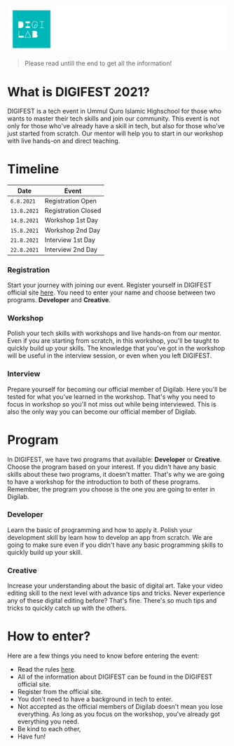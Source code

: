 ![Test](https://github.com/digilabsmaituq/digilabsmaituq.github.io/blob/master/cONCEPTlogo.png?raw=true)

> Please read untill the end to get all the information!
# What is DIGIFEST 2021?
DIGIFEST is a tech event in Ummul Quro Islamic Highschool for those who wants to master their tech skills and join our community. This event is not only for those who've already have a skill in tech, but also for those who've just started from scratch. Our mentor will help you to start in our workshop with live hands-on and direct teaching.

# Timeline
|Date            |Event                          |
|----------------|-------------------------------|
|`6.8.2021` |Registration Open           |
|`13.8.2021`|Registration Closed|
|`14.8.2021`          |Workshop 1st Day         |
|`15.8.2021`|Workshop 2nd Day|
|`21.8.2021`         |Interview 1st Day|
|`22.8.2021` |Interview 2nd Day |

### Registration
Start your journey with joining our event. Register yourself in DIGIFEST official site [here](https://digifest.surge.sh/). You need to enter your name and choose between two programs. **Developer** and **Creative**.

### Workshop
Polish your tech skills with workshops and live hands-on from our mentor. Even if you are starting from scratch, in this workshop, you'll be taught to quickly build up your skills. The knowledge that you've got in the workshop will be useful in the interview session, or even when you left DIGIFEST.

### Interview
Prepare yourself for becoming our official member of Digilab. Here you'll be tested for what you've learned in the workshop. That's why you need to focus in workshop so you'll not miss out while being interviewed. This is also the only way you can become our official member of Digilab. 

# Program
In DIGIFEST, we have two programs that available: **Developer** or **Creative**. Choose the program based on your interest. If you didn't have any basic skills about these two programs, it doesn't matter. That's why we are going to have a workshop for the introduction to both of these programs. Remember, the program you choose is the one you are going to enter in Digilab.

### Developer
Learn the basic of programming and how to apply it. Polish your development skill by learn how to develop an app from scratch. We are going to make sure even if you didn't have any basic programming skills to quickly build up your skill.

### Creative
Increase your understanding about the basic of digital art. Take your video editing skill to the next level with advance tips and tricks. Never experience any of these digital editing before? That's fine. There's so much tips and tricks to quickly catch up with the others.

# How to enter?
Here are a few things you need to know before entering the event:
- Read the rules [here](https://github.com/digilabsmaituq/Digifest-2021/blob/main/Rules.md).
- All of the information about DIGIFEST can be found in the DIGIFEST official site.
- Register from the official site.
- You don't need to have a background in tech to enter.
- Not accepted as the official members of Digilab doesn't mean you lose everything. As long as you focus on the workshop, you've already got everything you need.
- Be kind to each other,
- Have fun!

